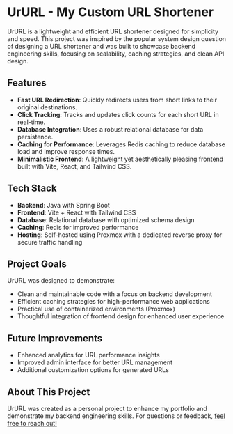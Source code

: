 # UrURL - My Custom URL Shortener

UrURL is a lightweight and efficient URL shortener designed for simplicity and speed. This project was inspired by the popular system design question of designing a URL shortener and was built to showcase backend engineering skills, focusing on scalability, caching strategies, and clean API design.

## Features

- **Fast URL Redirection**: Quickly redirects users from short links to their original destinations.
- **Click Tracking**: Tracks and updates click counts for each short URL in real-time.
- **Database Integration**: Uses a robust relational database for data persistence.
- **Caching for Performance**: Leverages Redis caching to reduce database load and improve response times.
- **Minimalistic Frontend**: A lightweight yet aesthetically pleasing frontend built with Vite, React, and Tailwind CSS.

## Tech Stack

- **Backend**: Java with Spring Boot
- **Frontend**: Vite + React with Tailwind CSS
- **Database**: Relational database with optimized schema design
- **Caching**: Redis for improved performance
- **Hosting**: Self-hosted using Proxmox with a dedicated reverse proxy for secure traffic handling

## Project Goals

UrURL was designed to demonstrate:

- Clean and maintainable code with a focus on backend development
- Efficient caching strategies for high-performance web applications
- Practical use of containerized environments (Proxmox)
- Thoughtful integration of frontend design for enhanced user experience

## Future Improvements

- Enhanced analytics for URL performance insights
- Improved admin interface for better URL management
- Additional customization options for generated URLs

## About This Project

UrURL was created as a personal project to enhance my portfolio and demonstrate my backend engineering skills. For questions or feedback, [feel free to reach out!](https://www.linkedin.com/in/jayson-morberg/)

